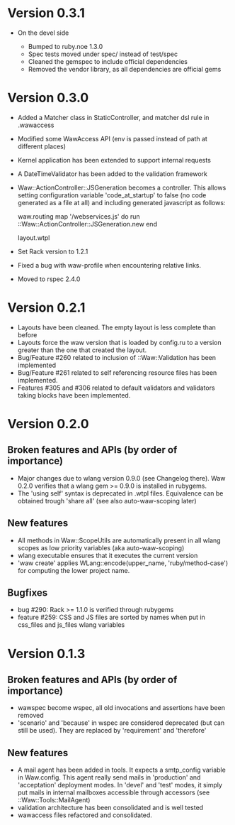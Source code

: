 # Version 0.3.1

* On the devel side

  * Bumped to ruby.noe 1.3.0
  * Spec tests moved under spec/ instead of test/spec
  * Cleaned the gemspec to include official dependencies
  * Removed the vendor library, as all dependencies are official gems

# Version 0.3.0

* Added a Matcher class in StaticController, and matcher dsl rule in .wawaccess
* Modified some WawAccess API (env is passed instead of path at different places)
* Kernel application has been extended to support internal requests
* A DateTimeValidator has been added to the validation framework
* Waw::ActionController::JSGeneration becomes a controller. This allows setting
  configuration variable 'code_at_startup' to false (no code generated as a file
  at all) and including generated javascript as follows:

    waw.routing
        map '/webservices.js' do
          run ::Waw::ActionController::JSGeneration.new
        end
      
    layout.wtpl
  		  <script type="text/javascript" src="/webservices.js"></script>
  		  
* Set Rack version to 1.2.1
* Fixed a bug with waw-profile when encountering relative links.
* Moved to rspec 2.4.0

# Version 0.2.1

* Layouts have been cleaned. The empty layout is less complete than before
* Layouts force the waw version that is loaded by config.ru to a version greater
  than the one that created the layout. 
* Bug/Feature #260 related to inclusion of ::Waw::Validation has been implemented
* Bug/Feature #261 related to self referencing resource files has been implemented.
* Features #305 and #306 related to default validators and validators taking blocks
  have been implemented.

# Version 0.2.0

## Broken features and APIs (by order of importance)

* Major changes due to wlang version 0.9.0 (see Changelog there). Waw 0.2.0 verifies
  that a wlang gem >= 0.9.0 is installed in rubygems.
* The 'using self' syntax is deprecated in .wtpl files. Equivalence can be obtained 
  trough 'share all' (see also auto-waw-scoping later)

## New features

* All methods in Waw::ScopeUtils are automatically present in all wlang scopes as 
  low priority variables (aka auto-waw-scoping)
* wlang executable ensures that it executes the current version
* 'waw create' applies WLang::encode(upper_name, 'ruby/method-case') for computing 
  the lower project name.

## Bugfixes

* bug #290: Rack >= 1.1.0 is verified through rubygems
* feature #259: CSS and JS files are sorted by names when put in css_files and js_files wlang 
  variables

# Version 0.1.3

## Broken features and APIs (by order of importance)

* wawspec become wspec, all old invocations and assertions have been removed
* 'scenario' and 'because' in wspec are considered deprecated (but can still be used).
  They are replaced by 'requirement' and 'therefore'

## New features

* A mail agent has been added in tools. It expects a smtp_config variable in Waw.config.
  This agent really send mails in 'production' and 'acceptation' deployment modes. In
  'devel' and 'test' modes, it simply put mails in internal mailboxes accessible through
  accessors (see ::Waw::Tools::MailAgent)
* validation architecture has been consolidated and is well tested
* wawaccess files refactored and consolidated.
